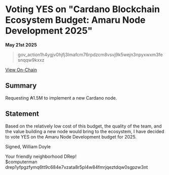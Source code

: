 # Voting YES on "Cardano Blockchain Ecosystem Budget: Amaru Node Development 2025"

**May 21st 2025**

> gov_action1h4ygjv0hjfj3lmafcm76rpdzcm8vsvj9k5wejn3npyxwxm3fesnqqw9kxxz

[View On-Chain](https://cardanoscan.io/vote/5d77ee2c354178669a33eb315a7dc083ebd07a882810b91473a094298c3ec242)

## Summary 

Requesting ₳1.5M to implement a new Cardano node.

## Statement

Based on the relatively low cost of this budget, the quality of the team, and the value building a new node would bring to the ecosystem, I have decided to vote YES on the Amaru Node Development budget for 2025.

Signed,
William Doyle

Your friendly neighborhood DRep! <br>
$computerman <br>
drep1yfpgzfymq6tt9c684e7vzata8r5pl4w84fmrjqeztdqw0sgpzw3nt